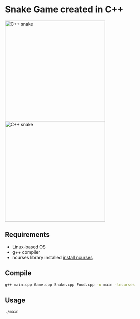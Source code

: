# Snake Game created in C++

<div>
  <img src="https://i.imgur.com/Dy9LARW.png" width="320" alt="C++ snake" />
  <img src="https://i.imgur.com/maT7O5r.png" width="320" alt="C++ snake" />
</div>

## Requirements

- Linux-based OS
- g++ compiler
- ncurses library installed [install ncurses](https://ostechnix.com/how-to-install-ncurses-library-in-linux/)

## Compile

```bash
g++ main.cpp Game.cpp Snake.cpp Food.cpp -o main -lncurses
```

## Usage

```bash
./main
```
